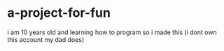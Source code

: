 # a-project-for-fun
i am 10 years old and learning how to program so i made this (i dont own this account my dad does)    
